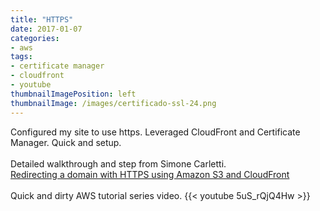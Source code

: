 ```yaml
---
title: "HTTPS"
date: 2017-01-07
categories:
- aws
tags:
- certificate manager
- cloudfront
- youtube
thumbnailImagePosition: left
thumbnailImage: /images/certificado-ssl-24.png
---
```


Configured my site to use https.  Leveraged CloudFront and Certificate Manager.  Quick and setup.
<br>
<br>
Detailed walkthrough and step from Simone Carletti.
<br>
[Redirecting a domain with HTTPS using Amazon S3 and CloudFront](https://simonecarletti.com/blog/2016/08/redirect-domain-https-amazon-cloudfront)
<br>
<br>
Quick and dirty AWS tutorial series video.
{{< youtube 5uS_rQjQ4Hw >}}
